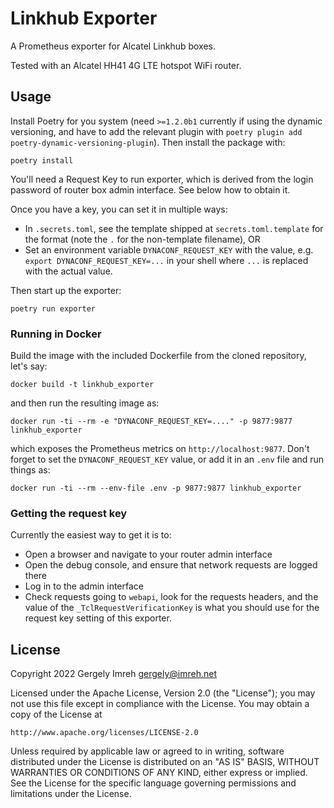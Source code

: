 # Linkhub Exporter

A Prometheus exporter for Alcatel Linkhub boxes.

Tested with an Alcatel HH41 4G LTE hotspot WiFi router.

## Usage

Install Poetry for you system (need `>=1.2.0b1` currently if using
the dynamic versioning, and have to add the relevant plugin with
`poetry plugin add poetry-dynamic-versioning-plugin`). Then install the
package with:

```shell
poetry install
```

You'll need a Request Key to run exporter, which is derived from the
login password of router box admin interface. See below how to
obtain it.

Once you have a key, you can set it in multiple ways:

* In `.secrets.toml`, see the template shipped at `secrets.toml.template`
  for the format (note the `.` for the non-template filename), OR
* Set an environment variable `DYNACONF_REQUEST_KEY` with the value, e.g.
  `export DYNACONF_REQUEST_KEY=...` in your shell where `...` is replaced with
  the actual value.

Then start up the exporter:

```shell
poetry run exporter
```

### Running in Docker

Build the image with the included Dockerfile from the cloned repository,
let's say:

```shell
docker build -t linkhub_exporter
```

and then run the resulting image as:

```shell
docker run -ti --rm -e "DYNACONF_REQUEST_KEY=...." -p 9877:9877 linkhub_exporter
```

which exposes the Prometheus metrics on `http://localhost:9877`. Don't forget
to set the `DYNACONF_REQUEST_KEY` value, or add it in an `.env` file and
run things as:

```shell
docker run -ti --rm --env-file .env -p 9877:9877 linkhub_exporter
```

### Getting the request key

Currently the easiest way to get it is to:

* Open a browser  and navigate to your router admin interface
* Open the debug console, and ensure that network requests are logged there
* Log in to the admin interface
* Check requests going to `webapi`, look for the requests headers, and the
  value of the `_TclRequestVerificationKey` is what you should use for the
  request key setting of this exporter.

## License

Copyright 2022 Gergely Imreh <gergely@imreh.net>

Licensed under the Apache License, Version 2.0 (the "License");
you may not use this file except in compliance with the License.
You may obtain a copy of the License at

    http://www.apache.org/licenses/LICENSE-2.0

Unless required by applicable law or agreed to in writing, software
distributed under the License is distributed on an "AS IS" BASIS,
WITHOUT WARRANTIES OR CONDITIONS OF ANY KIND, either express or implied.
See the License for the specific language governing permissions and
limitations under the License.